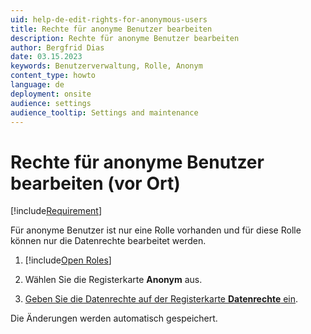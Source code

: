 ```yaml
---
uid: help-de-edit-rights-for-anonymous-users
title: Rechte für anonyme Benutzer bearbeiten
description: Rechte für anonyme Benutzer bearbeiten
author: Bergfrid Dias
date: 03.15.2023
keywords: Benutzerverwaltung, Rolle, Anonym
content_type: howto
language: de
deployment: onsite
audience: settings
audience_tooltip: Settings and maintenance
---
```


# Rechte für anonyme Benutzer bearbeiten (vor Ort)

[!include[Requirement](../includes/note-anon-req.md)]

Für anonyme Benutzer ist nur eine Rolle vorhanden und für diese Rolle können nur die Datenrechte bearbeitet werden.

1. [!include[Open Roles](includes/open-roles.md)]

2. Wählen Sie die Registerkarte **Anonym** aus.

3. [Geben Sie die Datenrechte auf der Registerkarte **Datenrechte** ein][2].

Die Änderungen werden automatisch gespeichert.

<!-- Referenced links -->
[2]: set-data-rights-for-role.md

<!-- Referenced images -->
